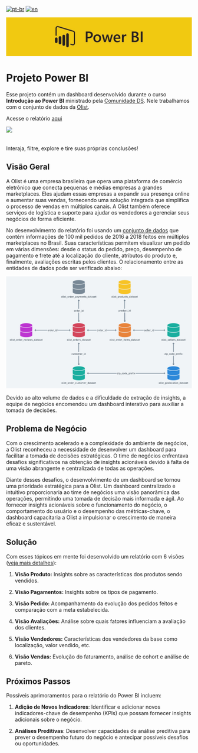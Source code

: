 [![pt-br](https://img.shields.io/badge/language-pt--br-green.svg)](https://github.com/GustavoNascimento98/curso-powerbi-cds/blob/main/README.md)
[![en](https://img.shields.io/badge/language-en-red.svg)](https://github.com/GustavoNascimento98/curso-powerbi-cds/blob/main/README-en.md)

![](img/powerbi-cover.jpg)


# Projeto Power BI

Esse projeto contém um dashboard desenvolvido durante o curso **Introdução ao Power BI** ministrado pela [Comunidade DS](https://www.comunidadeds.com/). Nele trabalhamos com o conjunto de dados da [Olist](https://www.kaggle.com/datasets/olistbr/brazilian-ecommerce).

Acesse o relatório [aqui](https://app.powerbi.com/view?r=eyJrIjoiNDFhOTNmZTctMDVhYy00ZDYyLWI1ZTMtYTE0YzIyMmFhNmNmIiwidCI6ImRhNmQ0OWRhLTU1N2MtNDQxNy04YWVmLTg4ZTA1MDcxOTE0MyJ9)

[![](img/dash.gif)](https://app.powerbi.com/view?r=eyJrIjoiNDFhOTNmZTctMDVhYy00ZDYyLWI1ZTMtYTE0YzIyMmFhNmNmIiwidCI6ImRhNmQ0OWRhLTU1N2MtNDQxNy04YWVmLTg4ZTA1MDcxOTE0MyJ9)

</br>
Interaja, filtre, explore e tire suas próprias conclusões! 

## Visão Geral
A Olist é uma empresa brasileira que opera uma plataforma de comércio eletrônico que conecta pequenas e médias empresas a grandes marketplaces. Eles ajudam essas empresas a expandir sua presença online e aumentar suas vendas, fornecendo uma solução integrada que simplifica o processo de vendas em múltiplos canais. A Olist também oferece serviços de logística e suporte para ajudar os vendedores a gerenciar seus negócios de forma eficiente.

No desenvolvimento do relatório foi usando um [conjunto de dados](https://www.kaggle.com/datasets/olistbr/brazilian-ecommerce) que contém informações de 100 mil pedidos de 2016 a 2018 feitos em múltiplos marketplaces no Brasil. Suas características permitem visualizar um pedido em várias dimensões: desde o status do pedido, preço, desempenho de pagamento e frete até a localização do cliente, atributos do produto e, finalmente, avaliações escritas pelos clientes. O relacionamento entre as entidades de dados pode ser verificado abaixo:

![](img/data-schema.png)

Devido ao alto volume de dados e a dificuldade de extração de insights, a equipe de negócios encomendou um dashboard interativo para auxiliar a tomada de decisões.

## Problema de Negócio
Com o crescimento acelerado e a complexidade do ambiente de negócios, a Olist reconheceu a necessidade de desenvolver um dashboard para facilitar a tomada de decisões estratégicas. O time de negócios enfrentava desafios significativos na obtenção de insights acionáveis devido à falta de uma visão abrangente e centralizada de todas as operações.

Diante desses desafios, o desenvolvimento de um dashboard se tornou uma prioridade estratégica para a Olist. Um dashboard centralizado e intuitivo proporcionaria ao time de negócios uma visão panorâmica das operações, permitindo uma tomada de decisão mais informada e ágil. Ao fornecer insights acionáveis sobre o funcionamento do negócio, o comportamento do usuário e o desempenho das métricas-chave, o dashboard capacitaria a Olist a impulsionar o crescimento de maneira eficaz e sustentável.


## Solução
Com esses tópicos em mente foi desenvolvido um relatório com 6 visões ([veja mais detalhes](https://gustavonascimento98.github.io/portfolio_projetos/pages/powerbi-dashboard-pt.html)):

1. **Visão Produto:** Insights sobre as características dos produtos sendo vendidos.

2. **Visão Pagamentos:** Insights sobre os tipos de pagamento.

3. **Visão Pedido:** Acompanhamento da evolução dos pedidos feitos e comparação com a meta estabelecida.

4. **Visão Avaliações:** Análise sobre quais fatores influenciam a avaliação dos clientes. 

5. **Visão Vendedores:** Características dos vendedores da base como localização, valor vendido, etc.

6. **Visão Vendas:** Evolução do faturamento, análise de cohort e análise de pareto.


## Próximos Passos
Possíveis aprimoramentos para o relatório do Power BI incluem:

1. **Adição de Novos Indicadores**: Identificar e adicionar novos indicadores-chave de desempenho (KPIs) que possam fornecer insights adicionais sobre o negócio.

2. **Análises Preditivas**: Desenvolver capacidades de análise preditiva para prever o desempenho futuro do negócio e antecipar possíveis desafios ou oportunidades.
